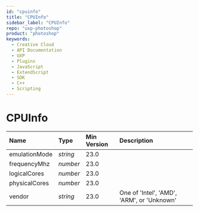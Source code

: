 ```yaml
---
id: "cpuinfo"
title: "CPUInfo"
sidebar_label: "CPUInfo"
repo: "uxp-photoshop"
product: "photoshop"
keywords:
  - Creative Cloud
  - API Documentation
  - UXP
  - Plugins
  - JavaScript
  - ExtendScript
  - SDK
  - C++
  - Scripting
---
```


# CPUInfo

| Name | Type | Min Version | Description |
| :------ | :------ | :------ | :------ |
| emulationMode | *string* | 23.0 |  |
| frequencyMhz | *number* | 23.0 |  |
| logicalCores | *number* | 23.0 |  |
| physicalCores | *number* | 23.0 |  |
| vendor | *string* | 23.0 | One of &#x27;Intel&#x27;, &#x27;AMD&#x27;, &#x27;ARM&#x27;, or &#x27;Unknown&#x27; |
